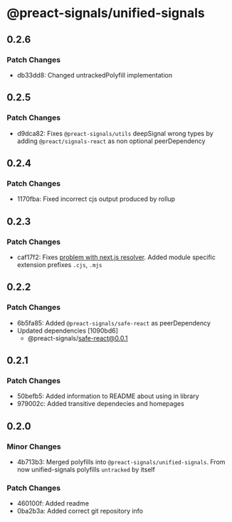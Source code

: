 # @preact-signals/unified-signals

## 0.2.6

### Patch Changes

- db33dd8: Changed untrackedPolyfill implementation

## 0.2.5

### Patch Changes

- d9dca82: Fixes `@preact-signals/utils` deepSignal wrong types by adding `@preact/signals-react` as non optional peerDependency

## 0.2.4

### Patch Changes

- 1170fba: Fixed incorrect cjs output produced by rollup

## 0.2.3

### Patch Changes

- caf17f2: Fixes [problem with next.js resolver](https://github.com/XantreDev/preact-signals/issues/72). Added module specific extension prefixes `.cjs`, `.mjs`

## 0.2.2

### Patch Changes

- 6b5fa85: Added `@preact-signals/safe-react` as peerDependency
- Updated dependencies [1090bd6]
  - @preact-signals/safe-react@0.0.1

## 0.2.1

### Patch Changes

- 50befb5: Added information to README about using in library
- 979002c: Added transitive dependecies and homepages

## 0.2.0

### Minor Changes

- 4b713b3: Merged polyfills into `@preact-signals/unified-signals`. From now unified-signals polyfills `untracked` by itself

### Patch Changes

- 460100f: Added readme
- 0ba2b3a: Added correct git repository info
